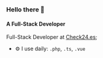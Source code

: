 ### Hello there 👋

#### A Full-Stack Developer

Full-Stack Developer at [Check24.es](https://check24.es);<br>

- ⚙️ I use daily: `.php`, `.ts`, `.vue`
